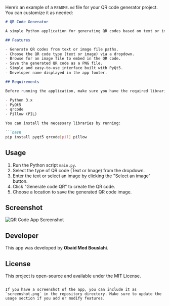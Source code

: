 Here’s an example of a `README.md` file for your QR code generator project. You can customize it as needed:

```markdown
# QR Code Generator

A simple Python application for generating QR codes based on text or images using PyQt5 and the `qrcode` library. This application allows users to generate QR codes by entering text, website URLs, or selecting an image. It also allows saving the generated QR code as an image.

## Features

- Generate QR codes from text or image file paths.
- Choose the QR code type (text or image) via a dropdown.
- Browse for an image file to embed in the QR code.
- Save the generated QR code as a PNG file.
- Simple and easy-to-use interface built with PyQt5.
- Developer name displayed in the app footer.

## Requirements

Before running the application, make sure you have the required libraries installed:

- Python 3.x
- PyQt5
- qrcode
- Pillow (PIL)

You can install the necessary libraries by running:

```bash
pip install pyqt5 qrcode[pil] pillow
```

## Usage

1. Run the Python script `main.py`.
2. Select the type of QR code (Text or Image) from the dropdown.
3. Enter the text or select an image by clicking the "Select an image" button.
4. Click "Generate code QR" to create the QR code.
5. Choose a location to save the generated QR code image.

## Screenshot

![QR Code App Screenshot](screenshot.png)

## Developer

This app was developed by **Obaid Med Bouslahi**.

## License

This project is open-source and available under the MIT License.

```

If you have a screenshot of the app, you can include it as `screenshot.png` in the repository directory. Make sure to update the usage section if you add or modify features.
